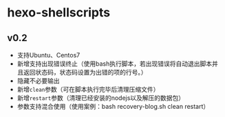 # hexo-shellscripts
## v0.2
- 支持Ubuntu、Centos7
- 新增支持出现错误终止（使用bash执行脚本，若出现错误将自动退出脚本并且返回状态码，状态码设置为出错的项的行号。）
- 隐藏不必要输出
- 新增`clean`参数（可在脚本执行完毕后清理压缩文件）
- 新增`restart`参数（清理已经安装的nodejs以及解压的数据包）
- 参数支持混合使用（使用案例：bash recovery-blog.sh clean restart）
